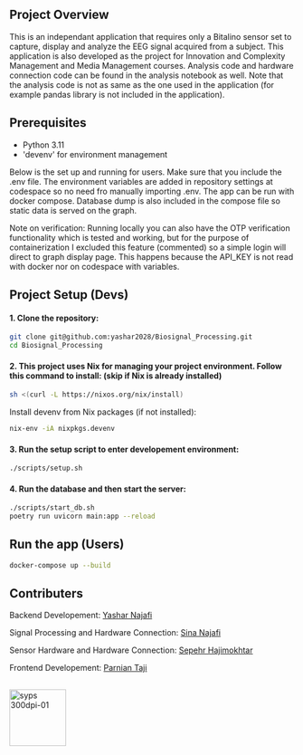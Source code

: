 ## Project Overview
This is an independant application that requires only a Bitalino sensor set to capture, display and analyze the EEG signal acquired from a subject. This application is also developed as the project for Innovation and Complexity Management and Media Management courses. Analysis code and hardware connection code can be found in the analysis notebook as well. Note that the analysis code is not as same as the one used in the application (for example pandas library is not included in the application).
## Prerequisites
- Python 3.11
- 'devenv' for environment management

Below is the set up and running for users. Make sure that you include the .env file. The environment variables are added in repository settings at codespace so no need fro manually importing .env. The app can be run with docker compose. Database dump is also included in the compose file so static data is served on the graph.

Note on verification: Running locally you can also have the OTP verification functionality which is tested and working, but for the purpose of containerization I excluded this feature (commented) so a simple login will direct to graph display page. This happens because the API_KEY is not read with docker nor on codespace with variables.
## Project Setup (Devs)

#### 1. Clone the repository:
   ```bash
   git clone git@github.com:yashar2028/Biosignal_Processing.git
   cd Biosignal_Processing
   ```
   
#### 2. This project uses Nix for managing your project environment. Follow this command to install: (skip if Nix is already installed)
   ```bash
   sh <(curl -L https://nixos.org/nix/install)
   ```
   Install devenv from Nix packages (if not installed):
   ```bash
   nix-env -iA nixpkgs.devenv
   ```

#### 3. Run the setup script to enter developement environment:
   ```bash
   ./scripts/setup.sh
   ```

#### 4. Run the database and then start the server:
   ```bash
   ./scripts/start_db.sh
   poetry run uvicorn main:app --reload
   ```
## Run the app (Users)
   ```bash
   docker-compose up --build
   ```
## Contributers
Backend Developement: [Yashar Najafi](https://github.com/yashar2028)

Signal Processing and Hardware Connection: [Sina Najafi](https://github.com/SinaNajafi1)

Sensor Hardware and Hardware Connection: [Sepehr Hajimokhtar](https://github.com/sepehrmokhtar)

Frontend Developement: [Parnian Taji](https://github.com/ParnianTaji)
##
<img src="https://github.com/user-attachments/assets/4d358e72-d39e-4db6-999c-21cf98acf878" alt="syps 300dpi-01" width="100">
